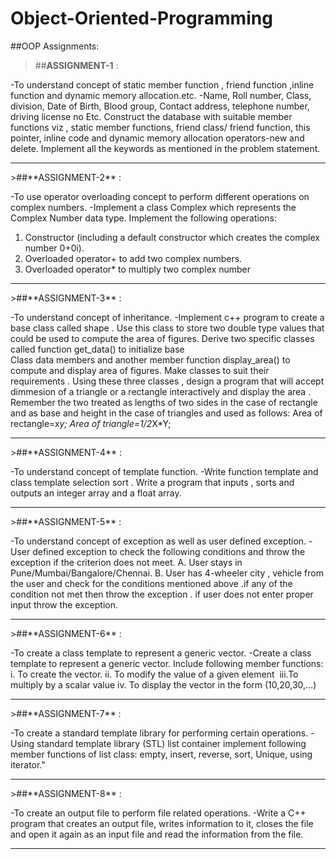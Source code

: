 # **Object-Oriented-Programming**

##OOP Assignments: 

>##**ASSIGNMENT-1** :

-To understand concept of static member function , friend function ,inline function and dynamic  memory allocation.etc. 
-Name, Roll number, Class, division, Date of Birth, Blood group, Contact address, telephone number, driving license no Etc.
 Construct the database with suitable member functions viz  , static member functions, friend class/ friend function, this pointer, 
 inline code and dynamic memory allocation operators-new and delete. 
 Implement all the keywords as mentioned in the problem statement.
<hr> 
>##**ASSIGNMENT-2** : 

-To use operator overloading concept to perform different operations on complex numbers.
-Implement a class Complex which represents the Complex Number data type. 
 Implement the following operations: 
  1) Constructor (including a default constructor which creates the complex number 0+0i). 
  2) Overloaded operator+ to add two complex numbers. 
  3) Overloaded operator* to multiply two complex number
<hr>  
>##**ASSIGNMENT-3** :

-To understand concept of inheritance.
-Implement c++  program to create a base class called shape . Use this  class to store two double type values that could be used to compute the area of figures.
  Derive two specific classes called  function get_data() to initialize base    
  Class data members and another member function display_area() to compute and display area of figures.
  Make classes to suit their requirements . Using  these three  classes , design a program that will accept dimmesion of a triangle or a rectangle 
  interactively and display the area . Remember the two treated as lengths of two sides in the case of rectangle and as base and height in the case 
  of triangles and used as follows:
    Area  of rectangle=x*y;
    Area of triangle=1/2*X*Y;
 <hr>   
>##**ASSIGNMENT-4** :

-To understand concept of template function.
-Write function template and class template selection sort . Write a program that inputs , sorts and outputs an integer array and a float array.
<hr>
>##**ASSIGNMENT-5** : 

-To understand concept of exception as well as user defined exception.
-User defined exception to check the following conditions and throw the exception if the criterion does not meet.
  A. User stays in Pune/Mumbai/Bangalore/Chennai.
  B. User has 4-wheeler city , vehicle from the user and check for the conditions mentioned above .if any of the condition not met then throw the exception .
     if user does not enter proper input throw the exception.
 <hr>    
>##**ASSIGNMENT-6** : 

-To create a class template to represent a generic vector.
-Create a class template to represent a generic vector. Include following member functions:
  i.  To create the vector.
  ii. To modify the value of a given element 
  iii.To multiply by a scalar value
  iv. To display the vector in the form (10,20,30,…)
<hr>
>##**ASSIGNMENT-7** : 

-To create a standard template library for performing certain operations.
-Using standard template library (STL) list container implement following member functions of list class: empty, insert, reverse, sort, Unique, using iterator."
<hr>
>##**ASSIGNMENT-8** : 

-To create an output file to perform file related operations.
-Write a C++ program that creates an output file, writes information to it, closes the file and open it again as an input file and read the information 
 from the file.
<hr>
